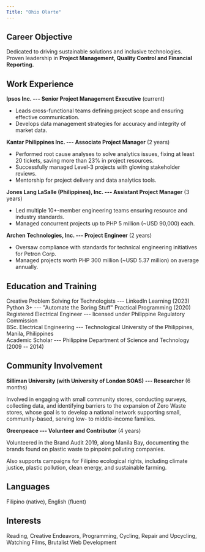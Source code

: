 ```yaml
---
Title: "Ohio Olarte"
---
```


## Career Objective

Dedicated to driving sustainable solutions and inclusive technologies.
Proven leadership in **Project Management, Quality Control and Financial Reporting.**

## Work Experience

**Ipsos Inc. --- Senior Project Management Executive** (current)

- Leads cross-functional teams defining project scope and ensuring effective communication.
- Develops data management strategies for accuracy and integrity of market data.

**Kantar Philippines Inc. --- Associate Project Manager** (2 years)

- Performed root cause analyses to solve analytics issues, fixing at least 20 tickets, saving more than 23% in project resources.
- Successfully managed Level-3 projects with glowing stakeholder reviews.
- Mentorship for project delivery and data analytics tools.

**Jones Lang LaSalle (Philippines), Inc. --- Assistant Project Manager** (3 years)

- Led multiple 10+-member engineering teams ensuring resource and industry standards.
- Managed concurrent projects up to PHP 5 million (~USD 90,000) each.

**Archen Technologies, Inc. --- Project Engineer** (2 years)

- Oversaw compliance with standards for technical engineering initiatives for Petron Corp.
- Managed projects worth PHP 300 million (~USD 5.37 million) on average annually.

## Education and Training

Creative Problem Solving for Technologists --- LinkedIn Learning (2023)  
Python 3+ --- "Automate the Boring Stuff" Practical Programming (2020)  
Registered Electrical Engineer --- licensed under Philippine Regulatory Commission  
BSc. Electrical Engineering --- Technological University of the Philippines, Manila, Philippines  
Academic Scholar --- Philippine Department of Science and Technology (2009 -- 2014)  

## Community Involvement

**Silliman University (with University of London SOAS) --- Researcher** (6 months)

Involved in engaging with small community stores, conducting
surveys, collecting data, and identifying barriers to the expansion
of Zero Waste stores, whose goal is
to develop a national network supporting small,
community-based, serving low- to middle-income families.

**Greenpeace --- Volunteer and Contributor** (4 years)

Volunteered in the Brand Audit 2019, along Manila Bay,
documenting the brands found on plastic waste to pinpoint polluting
companies.

Also supports campaigns for
Filipino ecological rights, including climate justice,
plastic pollution, clean energy, and sustainable farming.

## Languages

Filipino (native), English (fluent)

## Interests

Reading, Creative Endeavors, Programming, Cycling, Repair and Upcycling,
Watching Films, Brutalist Web Development
